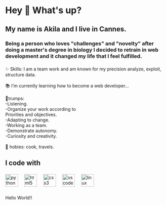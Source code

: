<h1 align="left">Hey 👋 What's up?</h1>

###

<h2 align="left">My name is Akila  and I live in Cannes.</h2>

###

<h3 align="left">Being a person who loves "challenges" and "novelty" after doing a master's degree in biology I decided to retrain in web development and it changed my life that I feel fulfilled.</h3>

###

<p align="left">✨ Skills:  I am a team work and am known for my precision analyze, exploit, structure data.<br><br>📚 I'm currently learning how to become a web developer...<br><br>🎯trumps: <br>-Listening.<br>-Organize your work according to<br>Priorities and objectives.<br>-Adapting to change.<br>-Working as a team.<br>-Demonstrate autonomy.<br>-Curiosity and creativity.<br><br>🎲 hobies: cook, travels.</p>

###

<h2 align="left">I code with</h2>

###

<div align="left">
  <img src="https://cdn.jsdelivr.net/gh/devicons/devicon/icons/python/python-original.svg" height="40" alt="python logo"  />
  <img width="12" />
  <img src="https://cdn.jsdelivr.net/gh/devicons/devicon/icons/html5/html5-original.svg" height="40" alt="html5 logo"  />
  <img width="12" />
  <img src="https://cdn.jsdelivr.net/gh/devicons/devicon/icons/css3/css3-original.svg" height="40" alt="css3 logo"  />
  <img width="12" />
  <img src="https://cdn.jsdelivr.net/gh/devicons/devicon/icons/vscode/vscode-original.svg" height="40" alt="vscode logo"  />
  <img width="12" />
  <img src="https://cdn.jsdelivr.net/gh/devicons/devicon/icons/linux/linux-original.svg" height="40" alt="linux logo"  />
</div>

###

<div align="left">
</div>

###

<p align="left">Hello World!!</p>



###
